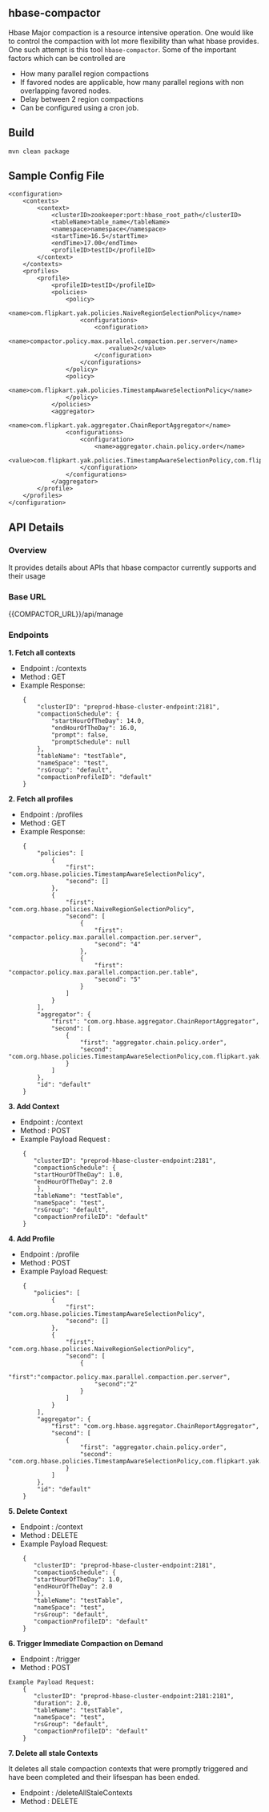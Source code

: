 ## hbase-compactor

Hbase Major compaction is a resource intensive operation. One would like to control the compaction with lot more flexibility than what hbase provides. One such attempt is this tool `hbase-compactor`. Some of the important factors which can be controlled are

* How many parallel region compactions
* If favored nodes are applicable, how many parallel regions with non overlapping favored nodes.
* Delay between 2 region compactions
* Can be configured using a cron job. 

## Build
```
mvn clean package 
```

## Sample Config File
```
<configuration>
    <contexts>
        <context>
            <clusterID>zookeeper:port:hbase_root_path</clusterID>
            <tableName>table_name</tableName>
            <namespace>namespace</namespace>
            <startTime>16.5</startTime>
            <endTime>17.00</endTime>
            <profileID>testID</profileID>
        </context>
    </contexts>
    <profiles>
        <profile>
            <profileID>testID</profileID>
            <policies>
                <policy>
                    <name>com.flipkart.yak.policies.NaiveRegionSelectionPolicy</name>
                    <configurations>
                        <configuration>
                            <name>compactor.policy.max.parallel.compaction.per.server</name>
                            <value>2</value>
                        </configuration>
                    </configurations>
                </policy>
                <policy>
                    <name>com.flipkart.yak.policies.TimestampAwareSelectionPolicy</name>
                </policy>
            </policies>
            <aggregator>
                <name>com.flipkart.yak.aggregator.ChainReportAggregator</name>
                <configurations>
                    <configuration>
                        <name>aggregator.chain.policy.order</name>
                        <value>com.flipkart.yak.policies.TimestampAwareSelectionPolicy,com.flipkart.yak.policies.NaiveRegionSelectionPolicy</value>
                    </configuration>
                </configurations>
            </aggregator>
        </profile>
    </profiles>
</configuration>
```

## API Details

### Overview

It provides details about APIs that hbase compactor currently supports and their usage

### Base URL 

{{COMPACTOR_URL}}/api/manage

### Endpoints

**1. Fetch all contexts**

* Endpoint : /contexts 
* Method : GET
* Example Response:
```
    {
        "clusterID": "preprod-hbase-cluster-endpoint:2181",
        "compactionSchedule": {
            "startHourOfTheDay": 14.0,
            "endHourOfTheDay": 16.0,
            "prompt": false,
            "promptSchedule": null
        },
        "tableName": "testTable",
        "nameSpace": "test",
        "rsGroup": "default",
        "compactionProfileID": "default"
    }
```    

**2. Fetch all profiles**

* Endpoint : /profiles 
* Method : GET
* Example Response:
```
    {
        "policies": [
            {
                "first": "com.org.hbase.policies.TimestampAwareSelectionPolicy",
                "second": []
            },
            {
                "first": "com.org.hbase.policies.NaiveRegionSelectionPolicy",
                "second": [
                    {
                        "first": "compactor.policy.max.parallel.compaction.per.server",
                        "second": "4"
                    },
                    {
                        "first": "compactor.policy.max.parallel.compaction.per.table",
                        "second": "5"
                    }
                ]
            }
        ],
        "aggregator": {
            "first": "com.org.hbase.aggregator.ChainReportAggregator",
            "second": [
                {
                    "first": "aggregator.chain.policy.order",
                    "second": "com.org.hbase.policies.TimestampAwareSelectionPolicy,com.flipkart.yak.policies.NaiveRegionSelectionPolicy"
                }
            ]
        },
        "id": "default"
    }
```

**3. Add Context**

* Endpoint : /context
* Method : POST
* Example Payload Request :
```
    {
       "clusterID": "preprod-hbase-cluster-endpoint:2181",
       "compactionSchedule": {
       "startHourOfTheDay": 1.0,
       "endHourOfTheDay": 2.0
        },
       "tableName": "testTable",
       "nameSpace": "test",
       "rsGroup": "default",
       "compactionProfileID": "default"
    }
```

**4. Add Profile**

* Endpoint : /profile
* Method : POST
* Example Payload Request:
```
    {
       "policies": [
            {
                "first": "com.org.hbase.policies.TimestampAwareSelectionPolicy",
                "second": []
            },
            {
                "first": "com.org.hbase.policies.NaiveRegionSelectionPolicy",
                "second": [
                	{
                		"first":"compactor.policy.max.parallel.compaction.per.server",
                		"second":"2"
                	}
                ]
            }
        ],
        "aggregator": {
            "first": "com.org.hbase.aggregator.ChainReportAggregator",
            "second": [
                {
                    "first": "aggregator.chain.policy.order",
                    "second": "com.org.hbase.policies.TimestampAwareSelectionPolicy,com.flipkart.yak.policies.NaiveRegionSelectionPolicy"
                }
            ]
        },
        "id": "default"
    }
```

**5. Delete Context**

* Endpoint : /context
* Method : DELETE
* Example Payload Request:
```
    {
       "clusterID": "preprod-hbase-cluster-endpoint:2181",
       "compactionSchedule": {
       "startHourOfTheDay": 1.0,
       "endHourOfTheDay": 2.0
        },
       "tableName": "testTable",
       "nameSpace": "test",
       "rsGroup": "default",
       "compactionProfileID": "default"
    }
```

**6. Trigger Immediate Compaction on Demand**

* Endpoint : /trigger
* Method : POST
```
Example Payload Request:
    {
       "clusterID": "preprod-hbase-cluster-endpoint:2181:2181",
       "duration": 2.0,
       "tableName": "testTable",
       "nameSpace": "test",
       "rsGroup": "default",
       "compactionProfileID": "default"
    }    
```

**7. Delete all stale Contexts**

It deletes all stale compaction contexts that were promptly triggered and have been completed and their lifsespan has been ended.

* Endpoint : /deleteAllStaleContexts
* Method : DELETE
       
